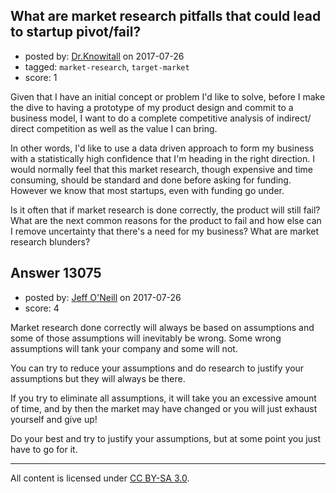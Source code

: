 ## What are market research pitfalls that could lead to startup pivot/fail?

- posted by: [Dr.Knowitall](https://stackexchange.com/users/1114198/dr-knowitall) on 2017-07-26
- tagged: `market-research`, `target-market`
- score: 1

Given that I have an initial concept or problem I'd like to solve, before I make the dive to having a prototype of my product design and commit to a business model, I want to do a complete competitive analysis of indirect/ direct competition as well as the value I can bring.

In other words, I'd like to use a data driven approach to form my business with a statistically high confidence that I'm heading in the right direction. I would normally feel that this market research, though expensive and time consuming, should be standard and done before asking for funding. However we know that most startups, even with funding go under.

Is it often that if market research is done correctly, the product will still fail? What are the next common reasons for the product to fail and how else can I remove uncertainty that there's a need for my business? What are market research blunders?


## Answer 13075

- posted by: [Jeff O'Neill](https://stackexchange.com/users/46273/jeff-o-neill) on 2017-07-26
- score: 4

Market research done correctly will always be based on assumptions and some of those assumptions will inevitably be wrong.  Some wrong assumptions will tank your company and some will not.

You can try to reduce your assumptions and do research to justify your assumptions but they will always be there.

If you try to eliminate all assumptions, it will take you an excessive amount of time, and by then the market may have changed or you will just exhaust yourself and give up!

Do your best and try to justify your assumptions, but at some point you just have to go for it.



---

All content is licensed under [CC BY-SA 3.0](https://creativecommons.org/licenses/by-sa/3.0/).
